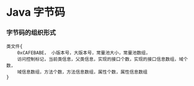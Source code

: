 # Java 字节码 #

### 字节码的组织形式 ###

    类文件{
		0xCAFEBABE， 小版本号，大版本号，常量池大小，常量池数组，
		访问控制标记，当前类信息，父类信息，实现的接口个数，实现的接口信息数组，域个数，
		域信息数组，方法个数，方法信息数组，属性个数，属性信息数组
    }